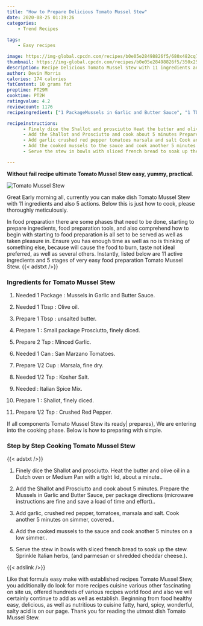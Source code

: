 ```yaml
---
title: "How to Prepare Delicious Tomato Mussel Stew"
date: 2020-08-25 01:39:26
categories:
    - Trend Recipes
    
tags:
    - Easy recipes

image: https://img-global.cpcdn.com/recipes/b0e05e28498826f5/680x482cq70/tomato-mussel-stew-recipe-main-photo.jpg
thumbnail: https://img-global.cpcdn.com/recipes/b0e05e28498826f5/350x250cq70/tomato-mussel-stew-recipe-main-photo.jpg
description: Recipe Delicious Tomato Mussel Stew with 11 ingredients and 5 stages of easy cooking.
author: Devin Morris
calories: 174 calories
fatContent: 10 grams fat
preptime: PT29M
cooktime: PT2H
ratingvalue: 4.2
reviewcount: 1176
recipeingredient: ["1 PackageMussels in Garlic and Butter Sauce", "1 TbspOlive oil", "1 Tbspunsalted butter", "1Small package Prosciutto finely diced", "2 TspMinced Garlic", "1 CanSan Marzano Tomatoes", "1/2 CupMarsala fine dry", "1/2 TspKosher Salt", "Italian Spice Mix", "1Shallot finely diced", "1/2 TspCrushed Red Pepper"]

recipeinstructions: 
      - Finely dice the Shallot and prosciutto Heat the butter and olive oil in a Dutch oven or Medium Pan with a tight lid about a minute 
      - Add the Shallot and Prosciutto and cook about 5 minutes Prepare the Mussels in Garlic and Butter Sauce per package directions microwave instructions are fine and save a load of time and effort 
      - Add garlic crushed red pepper tomatoes marsala and salt Cook another 5 minutes on simmer covered 
      - Add the cooked mussels to the sauce and cook another 5 minutes on a low simmer 
      - Serve the stew in bowls with sliced french bread to soak up the stew Sprinkle Italian herbs and parmesan or shredded cheddar cheese

---
```




**Without fail recipe ultimate Tomato Mussel Stew easy, yummy, practical**. 


![Tomato Mussel Stew](https://img-global.cpcdn.com/recipes/b0e05e28498826f5/680x482cq70/tomato-mussel-stew-recipe-main-photo.jpg "Tomato Mussel Stew")




Great Early morning all, currently you can make dish Tomato Mussel Stew with 11 ingredients and also 5 actions. Below this is just how to cook, please thoroughly meticulously.

In food preparation there are some phases that need to be done, starting to prepare ingredients, food preparation tools, and also comprehend how to begin with starting to food preparation is all set to be served as well as taken pleasure in. Ensure you has enough time as well as no is thinking of something else, because will cause the food to burn, taste not ideal preferred, as well as several others. Instantly, listed below are 11 active ingredients and 5 stages of very easy food preparation Tomato Mussel Stew.
{{< adstxt />}}

### Ingredients for Tomato Mussel Stew


1. Needed 1 Package : Mussels in Garlic and Butter Sauce.

1. Needed 1 Tbsp : Olive oil.

1. Prepare 1 Tbsp : unsalted butter.

1. Prepare 1 : Small package Prosciutto, finely diced.

1. Prepare 2 Tsp : Minced Garlic.

1. Needed 1 Can : San Marzano Tomatoes.

1. Prepare 1/2 Cup : Marsala, fine dry.

1. Needed 1/2 Tsp : Kosher Salt.

1. Needed  : Italian Spice Mix.

1. Prepare 1 : Shallot, finely diced.

1. Prepare 1/2 Tsp : Crushed Red Pepper.



If all components Tomato Mussel Stew its ready| prepares}, We are entering into the cooking phase. Below is how to preparing with simple.

### Step by Step Cooking Tomato Mussel Stew

{{< adstxt />}}


1. Finely dice the Shallot and prosciutto. Heat the butter and olive oil in a Dutch oven or Medium Pan with a tight lid, about a minute..



1. Add the Shallot and Prosciutto and cook about 5 minutes. Prepare the Mussels in Garlic and Butter Sauce, per package directions (microwave instructions are fine and save a load of time and effort)..



1. Add garlic, crushed red pepper, tomatoes, marsala and salt. Cook another 5 minutes on simmer, covered..



1. Add the cooked mussels to the sauce and cook another 5 minutes on a low simmer..



1. Serve the stew in bowls with sliced french bread to soak up the stew. Sprinkle Italian herbs, (and parmesan or shredded cheddar cheese.).





{{< adslink />}}

Like that formula easy make with established recipes Tomato Mussel Stew, you additionally do look for more recipes cuisine various other fascinating on site us, offered hundreds of various recipes world food and also we will certainly continue to add as well as establish. Beginning from food healthy easy, delicious, as well as nutritious to cuisine fatty, hard, spicy, wonderful, salty acid is on our page. Thank you for reading the utmost dish Tomato Mussel Stew.
